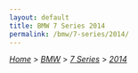 ```yaml
---
layout: default
title: BMW 7 Series 2014
permalink: /bmw/7-series/2014/
---
```

[*Home*](/) > [*BMW*](/bmw/) > [*7 Series*](/bmw/7-series/) > [*2014*](/bmw/7-series/2014/)
